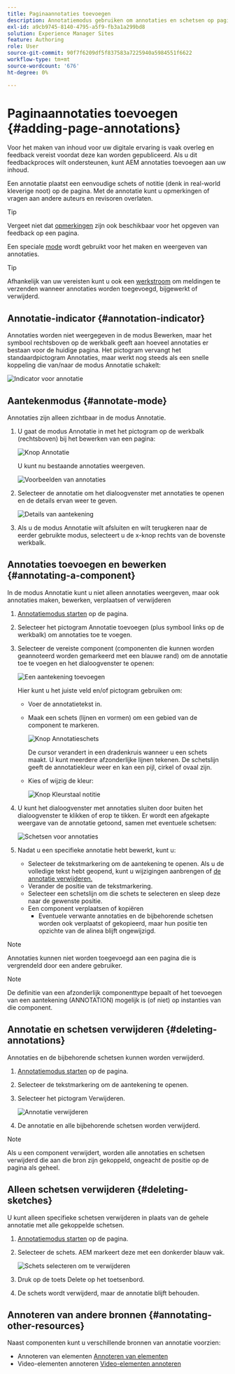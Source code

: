 ```yaml
---
title: Paginaannotaties toevoegen
description: Annotatiemodus gebruiken om annotaties en schetsen op pagina's te laten zoals u notities gebruikt om het revisieproces van de inhoud te begeleiden
exl-id: a9cb9745-8140-4795-a5f9-fb3a1a299bd8
solution: Experience Manager Sites
feature: Authoring
role: User
source-git-commit: 90f7f6209df5f837583a7225940a5984551f6622
workflow-type: tm+mt
source-wordcount: '676'
ht-degree: 0%

---
```


# Paginaannotaties toevoegen {#adding-page-annotations}

Voor het maken van inhoud voor uw digitale ervaring is vaak overleg en feedback vereist voordat deze kan worden gepubliceerd. Als u dit feedbackproces wilt ondersteunen, kunt AEM annotaties toevoegen aan uw inhoud.

Een annotatie plaatst een eenvoudige schets of notitie (denk in real-world kleverige noot) op de pagina. Met de annotatie kunt u opmerkingen of vragen aan andere auteurs en revisoren overlaten.

>[!TIP]
>
>Vergeet niet dat [opmerkingen](/help/sites-cloud/authoring/basic-handling.md#timeline) zijn ook beschikbaar voor het opgeven van feedback op een pagina.

Een speciale [mode](/help/sites-cloud/authoring/page-editor/introduction.md#mode-selector) wordt gebruikt voor het maken en weergeven van annotaties.

>[!TIP]
>
>Afhankelijk van uw vereisten kunt u ook een [werkstroom](/help/sites-cloud/authoring/workflows/overview.md) om meldingen te verzenden wanneer annotaties worden toegevoegd, bijgewerkt of verwijderd.

## Annotatie-indicator {#annotation-indicator}

Annotaties worden niet weergegeven in de modus Bewerken, maar het symbool rechtsboven op de werkbalk geeft aan hoeveel annotaties er bestaan voor de huidige pagina. Het pictogram vervangt het standaardpictogram Annotaties, maar werkt nog steeds als een snelle koppeling die van/naar de modus Annotatie schakelt:

![Indicator voor annotatie](/help/sites-cloud/authoring/assets/annotation-indicator.png)

## Aantekenmodus {#annotate-mode}

Annotaties zijn alleen zichtbaar in de modus Annotatie.

1. U gaat de modus Annotatie in met het pictogram op de werkbalk (rechtsboven) bij het bewerken van een pagina:

   ![Knop Annotatie](/help/sites-cloud/authoring/assets/annotations.png)

   U kunt nu bestaande annotaties weergeven.

   ![Voorbeelden van annotaties](/help/sites-cloud/authoring/assets/annotation-sketches.png)

1. Selecteer de annotatie om het dialoogvenster met annotaties te openen en de details ervan weer te geven.

   ![Details van aantekening](/help/sites-cloud/authoring/assets/annotation-adding.png)

1. Als u de modus Annotatie wilt afsluiten en wilt terugkeren naar de eerder gebruikte modus, selecteert u de x-knop rechts van de bovenste werkbalk.

## Annotaties toevoegen en bewerken {#annotating-a-component}

In de modus Annotatie kunt u niet alleen annotaties weergeven, maar ook annotaties maken, bewerken, verplaatsen of verwijderen

1. [Annotatiemodus starten](#annotate-mode) op de pagina.

1. Selecteer het pictogram Annotatie toevoegen (plus symbool links op de werkbalk) om annotaties toe te voegen.

1. Selecteer de vereiste component (componenten die kunnen worden geannoteerd worden gemarkeerd met een blauwe rand) om de annotatie toe te voegen en het dialoogvenster te openen:

   ![Een aantekening toevoegen](/help/sites-cloud/authoring/assets/annotation-adding.png)

   Hier kunt u het juiste veld en/of pictogram gebruiken om:

   * Voer de annotatietekst in.
   * Maak een schets (lijnen en vormen) om een gebied van de component te markeren.

     ![Knop Annotatieschets](/help/sites-cloud/authoring/assets/annotation-sketch.png)

     De cursor verandert in een dradenkruis wanneer u een schets maakt. U kunt meerdere afzonderlijke lijnen tekenen. De schetslijn geeft de annotatiekleur weer en kan een pijl, cirkel of ovaal zijn.

   * Kies of wijzig de kleur:

     ![Knop Kleurstaal notitie](/help/sites-cloud/authoring/assets/annotation-color-swatch.png)

1. U kunt het dialoogvenster met annotaties sluiten door buiten het dialoogvenster te klikken of erop te tikken. Er wordt een afgekapte weergave van de annotatie getoond, samen met eventuele schetsen:

   ![Schetsen voor annotaties](/help/sites-cloud/authoring/assets/annotation-sketches.png)

1. Nadat u een specifieke annotatie hebt bewerkt, kunt u:

   * Selecteer de tekstmarkering om de aantekening te openen. Als u de volledige tekst hebt geopend, kunt u wijzigingen aanbrengen of [de annotatie verwijderen.](#deleting-annotations)
   * Verander de positie van de tekstmarkering.
   * Selecteer een schetslijn om die schets te selecteren en sleep deze naar de gewenste positie.
   * Een component verplaatsen of kopiëren
      * Eventuele verwante annotaties en de bijbehorende schetsen worden ook verplaatst of gekopieerd, maar hun positie ten opzichte van de alinea blijft ongewijzigd.


>[!NOTE]
>
>Annotaties kunnen niet worden toegevoegd aan een pagina die is vergrendeld door een andere gebruiker.

>[!NOTE]
>
>De definitie van een afzonderlijk componenttype bepaalt of het toevoegen van een aantekening (ANNOTATION) mogelijk is (of niet) op instanties van die component.

## Annotatie en schetsen verwijderen {#deleting-annotations}

Annotaties en de bijbehorende schetsen kunnen worden verwijderd.

1. [Annotatiemodus starten](#annotate-mode) op de pagina.

1. Selecteer de tekstmarkering om de aantekening te openen.

1. Selecteer het pictogram Verwijderen.

   ![Annotatie verwijderen](/help/sites-cloud/authoring/assets/annotation-delete.png)

1. De annotatie en alle bijbehorende schetsen worden verwijderd.

>[!NOTE]
>
>Als u een component verwijdert, worden alle annotaties en schetsen verwijderd die aan die bron zijn gekoppeld, ongeacht de positie op de pagina als geheel.

## Alleen schetsen verwijderen {#deleting-sketches}

U kunt alleen specifieke schetsen verwijderen in plaats van de gehele annotatie met alle gekoppelde schetsen.

1. [Annotatiemodus starten](#annotate-mode) op de pagina.

1. Selecteer de schets. AEM markeert deze met een donkerder blauw vak.

   ![Schets selecteren om te verwijderen](/help/sites-cloud/authoring/assets/annotation-sketch-delete.png)

1. Druk op de toets Delete op het toetsenbord.

1. De schets wordt verwijderd, maar de annotatie blijft behouden.

## Annoteren van andere bronnen {#annotating-other-resources}

Naast componenten kunt u verschillende bronnen van annotatie voorzien:

* Annoteren van elementen [Annoteren van elementen](/help/assets/manage-digital-assets.md#annotating)
* Video-elementen annoteren [Video-elementen annoteren](/help/assets/manage-video-assets.md#annotate-video-assets)
